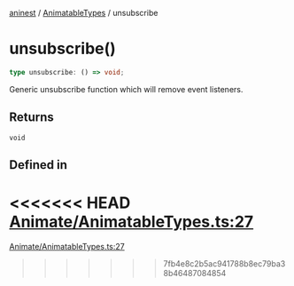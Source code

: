 [aninest](../../index.md) / [AnimatableTypes](../index.md) / unsubscribe

# unsubscribe()

```ts
type unsubscribe: () => void;
```

Generic unsubscribe function which will remove event listeners.

## Returns

`void`

## Defined in

<<<<<<< HEAD
[Animate/AnimatableTypes.ts:27](https://github.com/zphrs/aninest/tree//core/src/Animate/AnimatableTypes.ts#L27)
=======
[Animate/AnimatableTypes.ts:27](https://github.com/zphrs/aninest/blob/37209a6/src/Animate/AnimatableTypes.ts#L27)
>>>>>>> 7fb4e8c2b5ac941788b8ec79ba38b46487084854
